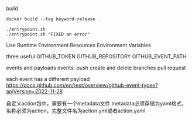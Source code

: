 build 
```
docker build --tag keyword-release .
```

```
./entrypoint.sh
./entrypoint.sh "FIXED an error"
```

Use Runtime Environment Resources
Environment Variables

three useful
GITHUB_TOKEN
GITHUB_REPOSITORY
GITHUB_EVENT_PATH

events and payloads
events:
push
create and delete branches 
pull request

each event has a different payload
https://docs.github.com/en/rest/overview/github-event-types?apiVersion=2022-11-28

自定义action包中，需要有一个metadata文件
metadata必须存储为yaml格式，名称必须为action，完整文件名为action.yml或者action.yaml
